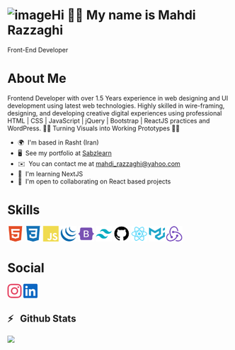![image](https://github.com/MahdiRazzaghi808/MahdiRazzaghi808/assets/103171417/ab5eea6e-e71a-45d0-844b-6e5a01af0434)Hi 🙋‍♂️ My name is Mahdi Razzaghi
======
Front-End Developer

# About Me


Frontend Developer with over 1.5 Years experience in web designing and UI development using latest web technologies. Highly skilled in wire-framing, designing, and developing creative digital experiences using professional HTML | CSS | JavaScript | jQuery | Bootstrap | ReactJS practices and WordPress. 👨‍💻 Turning Visuals into Working Prototypes 👨‍💻

- 🌍  I'm based in Rasht (Iran)
- 🖥️  See my portfolio at [Sabzlearn](http://sabzlearn.ir/)
- ✉️  You can contact me at [mahdi_razzaghi@yahoo.com](mahdi_razzaghi@yahoo.com)
- 🧠  I'm learning NextJS
- 🤝  I'm open to collaborating on React based projects

# Skills

<p align="left">
      <a href="https://developer.mozilla.org/en-US/docs/Glossary/HTML5" target="_blank" rel="noreferrer"><img src="https://raw.githubusercontent.com/MahdiRazzaghi808/MahdiRazzaghi808/5f078584a7113bc5c08dbbb2bd7836624e55756d/html5-colored.svg" width="36" height="36" alt="HTML5" /></a>
    <a href="https://www.w3.org/TR/CSS/#css" target="_blank" rel="noreferrer"><img src="https://raw.githubusercontent.com/MahdiRazzaghi808/MahdiRazzaghi808/5f078584a7113bc5c08dbbb2bd7836624e55756d/css3-colored.svg" width="36" height="36" alt="CSS3" /></a>
    <a href="https://developer.mozilla.org/en-US/docs/Web/JavaScript" target="_blank" rel="noreferrer"><img src="https://raw.githubusercontent.com/MahdiRazzaghi808/MahdiRazzaghi808/463481dbf00d1cb38c3f80dbb6023b23ae32278c/javascript-colored.svg" width="36" height="36" alt="Javascript" /></a>
       <a href="https://jquery.com/" target="_blank" rel="noreferrer"><img src="https://raw.githubusercontent.com/MahdiRazzaghi808/MahdiRazzaghi808/0c120fe09a295c143df51dd2871fd09c736fd838/jquery-colored.svg" width="36" height="36" alt="JQuery" /></a>
            <a href="https://getbootstrap.com/" target="_blank" rel="noreferrer"><img src="https://raw.githubusercontent.com/MahdiRazzaghi808/MahdiRazzaghi808/0c120fe09a295c143df51dd2871fd09c736fd838/bootstrap-colored.svg" width="36" height="36" alt="Bootstrap" /></a>
             <a href="https://tailwindcss.com/" target="_blank" rel="noreferrer"><img src="https://raw.githubusercontent.com/MahdiRazzaghi808/MahdiRazzaghi808/0c120fe09a295c143df51dd2871fd09c736fd838/tailwindcss.svg" width="36" height="36" alt="tailwindcss" /></a>
             <a href="https://github.com/" target="_blank" rel="noreferrer"><img src="https://raw.githubusercontent.com/MahdiRazzaghi808/MahdiRazzaghi808/fddc4e0b2439d71efbedcd63751b155235f4e03a/github-svgrepo-com.svg" width="36" height="36" alt="tailwindcss" /></a>
             <a href="https://reactjs.org/" target="_blank" rel="noreferrer"><img src="https://raw.githubusercontent.com/sabzlearn-ir/sabzlearn-ir/4d2a781931f79c747a132c28eae4ebfbb8eaa7d7/react-colored.svg" width="36" height="36" alt="React" /></a>
         <a href="https://mui.com/" target="_blank" rel="noreferrer"><img src="https://raw.githubusercontent.com/sabzlearn-ir/sabzlearn-ir/4d2a781931f79c747a132c28eae4ebfbb8eaa7d7/materialui-colored.svg" width="36" height="36" alt="Material UI" /></a>
    <a href="https://redux.js.org/" target="_blank" rel="noreferrer"><img src="https://raw.githubusercontent.com/sabzlearn-ir/sabzlearn-ir/4d2a781931f79c747a132c28eae4ebfbb8eaa7d7/redux-colored.svg" width="36" height="36" alt="Redux" /></a>

</p>

# Social

<p align="left">
    <a href="" target="_blank" rel="noreferrer"><img src="https://raw.githubusercontent.com/sabzlearn-ir/sabzlearn-ir/326df429fa60b323e697a023715766629ad4047d/instagram.svg" width="32" height="32" /></a>
    <a href="" target="_blank" rel="noreferrer"><img src="https://raw.githubusercontent.com/sabzlearn-ir/sabzlearn-ir/326df429fa60b323e697a023715766629ad4047d/linkedin.svg" width="32" height="32" /></a>
 
</p>


<h2>⚡️ &nbsp; Github Stats</h2>

  <img src="https://github-readme-stats.vercel.app/api?username=MahdiRazzaghi808&show_icons=true&theme=tokyonight" />

